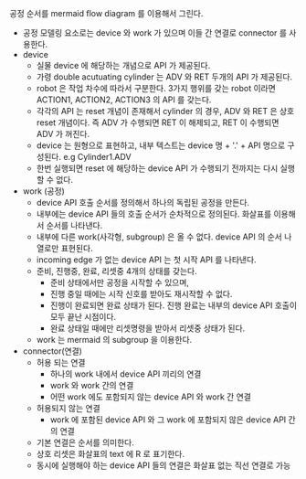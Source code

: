 공정 순서를 mermaid flow diagram 를 이용해서 그린다.

- 공정 모델링 요소로는 device 와 work 가 있으며 이들 간 연결로 connector 를 사용한다.
- device
	- 실물 device 에 해당하는 개념으로 API 가 제공된다.
	- 가령 double acutuating cylinder 는 ADV 와 RET 두개의 API 가 제공된다.
	- robot 은 작업 차수에 따라서 구분한다.   3가지 행위를 갖는 robot 이라면 ACTION1, ACTION2, ACTION3 의 API 를 갖는다.
	- 각각의 API 는 reset 개념이 존재해서 cylinder 의 경우, ADV 와 RET 은 상호 reset 개념이다.  즉 ADV 가 수행되면 RET 이 해제되고, RET 이 수행되면 ADV 가 꺼진다.
	- device 는 원형으로 표현하고, 내부 텍스트는 device 명 + '.' + API 명으로 구성된다.  e.g Cylinder1.ADV
	- 한번 실행되면 reset 에 해당하는 device API 가 수행되기 전까지는 다시 실행할 수 없다.
- work (공정)
	- device API 호출 순서를 정의해서 하나의 독립된 공정을 만든다.
	- 내부에는 device API 들의 호출 순서가 순차적으로 정의된다.   화살표를 이용해서 순서를 나타낸다.
	- 내부에 다른 work(사각형, subgroup) 은 올 수 없다.  device API 의 순서 나열로만 표현된다.
	- incoming edge 가 없는 device API 는 첫 시작 API 를 나타낸다.
	- 준비, 진행중, 완료, 리셋중 4개의 상태를 갖는다.
		- 준비 상태에서만 공정을 시작할 수 있으며, 
		- 진행 중일 때에는 시작 신호를 받아도 재시작할 수 없다.
		- 진행이 완료되면 완료 상태가 된다.   진행 완료는 내부의 device API 호출이 모두 끝난 시점이다.
		- 완료 상태일 때에만 리셋명령을 받아서 리셋중 상태가 된다.
	- work 는 mermaid 의 subgroup 을 이용한다.
- connector(연결)
	- 허용 되는 연결
		- 하나의 work 내에서 device API 끼리의 연결
		- work 와 work 간의 연결
		- 어떤 work 에도 포함되지 않는 device API 와 work 간 연결
	- 허용되지 않는 연결
		- work 에 포함된 device API 와 그 work 에 포함되지 않은 device API 간의 연결
	- 기본 연결은 순서를 의미한다.
	- 상호 리셋은 화살표의 text 에 R 로 표기한다.
	- 동시에 실행해야 하는 device API 들의 연결은 화살표 없는 직선 연결로 가능


